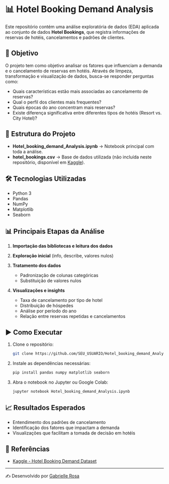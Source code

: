 # 📊 Hotel Booking Demand Analysis

Este repositório contém uma análise exploratória de dados (EDA) aplicada ao conjunto de dados **Hotel Bookings**, que registra informações de reservas de hotéis, cancelamentos e padrões de clientes.

## 🚀 Objetivo

O projeto tem como objetivo analisar os fatores que influenciam a demanda e o cancelamento de reservas em hotéis. Através de limpeza, transformação e visualização de dados, busca-se responder perguntas como:

* Quais características estão mais associadas ao cancelamento de reservas?
* Qual o perfil dos clientes mais frequentes?
* Quais épocas do ano concentram mais reservas?
* Existe diferença significativa entre diferentes tipos de hotéis (Resort vs. City Hotel)?

## 📂 Estrutura do Projeto

* **Hotel\_booking\_demand\_Analysis.ipynb** → Notebook principal com toda a análise.
* **hotel\_bookings.csv** → Base de dados utilizada (não incluída neste repositório, disponível em [Kaggle](https://www.kaggle.com/datasets/jessemostipak/hotel-booking-demand)).

## 🛠️ Tecnologias Utilizadas

* Python 3
* Pandas
* NumPy
* Matplotlib
* Seaborn

## 📊 Principais Etapas da Análise

1. **Importação das bibliotecas e leitura dos dados**
2. **Exploração inicial** (info, describe, valores nulos)
3. **Tratamento dos dados**

   * Padronização de colunas categóricas
   * Substituição de valores nulos
4. **Visualizações e insights**

   * Taxa de cancelamento por tipo de hotel
   * Distribuição de hóspedes
   * Análise por período do ano
   * Relação entre reservas repetidas e cancelamentos

## ▶️ Como Executar

1. Clone o repositório:

   ```bash
   git clone https://github.com/SEU_USUARIO/Hotel_booking_demand_Analysis.git
   ```
2. Instale as dependências necessárias:

   ```bash
   pip install pandas numpy matplotlib seaborn
   ```
3. Abra o notebook no Jupyter ou Google Colab:

   ```bash
   jupyter notebook Hotel_booking_demand_Analysis.ipynb
   ```

## 📈 Resultados Esperados

* Entendimento dos padrões de cancelamento
* Identificação dos fatores que impactam a demanda
* Visualizações que facilitam a tomada de decisão em hotéis

## 📌 Referências

* [Kaggle - Hotel Booking Demand Dataset](https://www.kaggle.com/datasets/jessemostipak/hotel-booking-demand)

---

✍️ Desenvolvido por [Gabrielle Rosa](https://github.com/gabxrosa)
